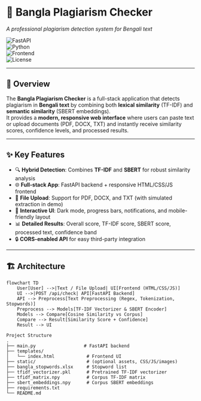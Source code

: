 # 📝 Bangla Plagiarism Checker  
*A professional plagiarism detection system for Bengali text*  

![FastAPI](https://img.shields.io/badge/FastAPI-005571?style=flat&logo=fastapi)  
![Python](https://img.shields.io/badge/Python-3.9%2B-blue)  
![Frontend](https://img.shields.io/badge/Frontend-HTML%2FCSS%2FJS-orange)  
![License](https://img.shields.io/badge/License-MIT-green)

---

## 📌 Overview  

The **Bangla Plagiarism Checker** is a full-stack application that detects plagiarism in **Bengali text** by combining both **lexical similarity** (TF-IDF) and **semantic similarity** (SBERT embeddings).  
It provides a **modern, responsive web interface** where users can paste text or upload documents (PDF, DOCX, TXT) and instantly receive similarity scores, confidence levels, and processed results.  

---

## ✨ Key Features  

- 🔍 **Hybrid Detection**: Combines **TF-IDF** and **SBERT** for robust similarity analysis  
- 🌐 **Full-stack App**: FastAPI backend + responsive HTML/CSS/JS frontend  
- 📑 **File Upload**: Support for PDF, DOCX, and TXT (with simulated extraction in demo)  
- 🎨 **Interactive UI**: Dark mode, progress bars, notifications, and mobile-friendly layout  
- 📊 **Detailed Results**: Overall score, TF-IDF score, SBERT score, processed text, confidence band  
- 🔒 **CORS-enabled API** for easy third-party integration  

---

## 🏗️ Architecture  

```mermaid
flowchart TD
    User[User] -->|Text / File Upload| UI[Frontend (HTML/CSS/JS)]
    UI -->|POST /api/check| API[FastAPI Backend]
    API --> Preprocess[Text Preprocessing (Regex, Tokenization, Stopwords)]
    Preprocess --> Models[TF-IDF Vectorizer & SBERT Encoder]
    Models --> Compare[Cosine Similarity vs Corpus]
    Compare --> Result[Similarity Score + Confidence]
    Result --> UI

Project Structure
.
├── main.py                  # FastAPI backend
├── templates/
│   └── index.html            # Frontend UI
├── static/                   # (optional assets, CSS/JS/images)
├── bangla_stopwords.xlsx     # Stopword list
├── tfidf_vectorizer.pkl      # Pretrained TF-IDF vectorizer
├── tfidf_matrix.npy          # Corpus TF-IDF matrix
├── sbert_embeddings.npy      # Corpus SBERT embeddings
├── requirements.txt
└── README.md
